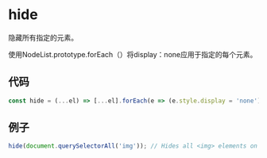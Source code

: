 # hide

隐藏所有指定的元素。

使用NodeList.prototype.forEach（）将display：none应用于指定的每个元素。

## 代码

```js
const hide = (...el) => [...el].forEach(e => (e.style.display = 'none'));
```

## 例子

```js
hide(document.querySelectorAll('img')); // Hides all <img> elements on the page
```
